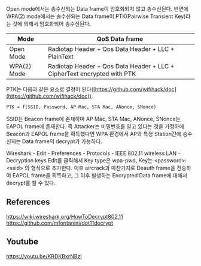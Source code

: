 Open mode에서는 송수신되는 Data frame이 암호화되지 않고 송수신된다. 반면에 WPA(2) mode에서는 송수신되는 Data frame이 PTK(Pairwise Transient Key)라는 것에 의해서 암호화되어 송수신된다.

|Mode|QoS Data frame|
|-|-|
|Open Mode|Radiotap Header + Qos Data Header + LLC + PlainText  |
|WPA(2) Mode|Radiotap Header + Qos Data Header + LLC + CipherText encrypted with PTK|

PTK는 다음과 같은 요소로 결정이 된다([https://github.com/wifihack/doc](https://github.com/wifihack/doc)).

```
PTK = f(SSID, Password, AP Mac, STA Mac, ANonce, SNonce)
```

SSID는 Beacon frame에 존재하며 AP Mac, STA Mac, ANonce, SNonce는 EAPOL frame에 존재한다. 즉 Attacker는 비밀번호를 알고 있다는 것을 가정하에 Beacon과 EAPOL frame을 획득했다면 WPA 환경에서 AP와 특정 Station간에 송수신되는 Data frame의 decrypt가 가능하다.

Wireshark - Edit - Preferences - Protocols - IEEE 802.11 wireless LAN - Decryption keys Edit를 클릭해서 Key type은 wpa-pwd, Key는 \<password\>:\<ssid\> 의 형식으로 추가한다. 이후 aircrack과 마찬가지로 Deauth frame을 전송하여 EAPOL frame을 획득하고, 그 이후 발생하는 Encrypted Data frame에 대해서 decrypt를 할 수 있다. 

## References
https://wiki.wireshark.org/HowToDecrypt802.11
https://github.com/mfontanini/dot11decrypt

## Youtube
https://youtu.be/KRDKBxrNBzI